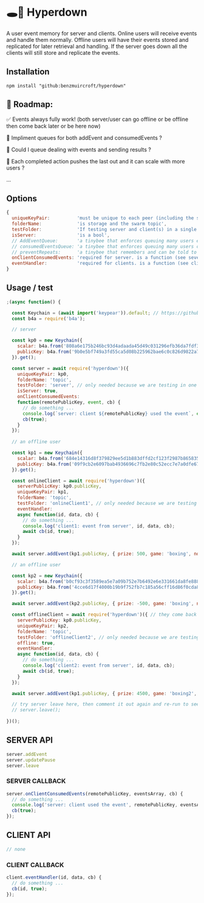 # 🕳🥊 Hyperdown
A user event memory for server and clients. Online users will receive events and handle them normally. Offline users will have their events stored and replicated for later retrieval and handling. If the server goes down all the clients will still store and replicate the events.

## Installation
```
npm install "github:benzmuircroft/hyperdown"
```

## 🎯 Roadmap:

✅ Events always fully work! (both server/user can go offline or be offline then come back later or be here now)

🔳 Impliment queues for both addEvent and consumedEvents ?

🔳 Could I queue dealing with events and sending results ?

🔳 Each completed action pushes the last out and it can scale with more users ?

...

## Options
```js
{
  uniqueKeyPair:          'must be unique to each peer (including the server peer) and be able to reproduce socket.remotePublicKey',
  folderName:             'is storage and the swarm topic',
  testFolder:             'If testing server and client(s) in a single script this will move the storage to an inner folder of folderName',
  isServer:               'is a bool',
  // AddEventQueue:       'a tinybee that enforces queuing many users events and has memory so it can resume the queue ...'
  // consumedEventsQueue: 'a tinybee that enforces queuing many users consumedEvents and has memory so it can resume the queue ...'
  // preventRepeats:      'a tinybee that remembers and can be told to forget'
  onClientConsumedEvents: 'required for server. is a function (see sever example)',
  eventHandler:           'required for clients. is a function (see client example)'
}
```

## Usage / test
```js
;(async function() {

  const Keychain = (await import('keypear')).default; // https://github.com/holepunchto/keypear
  const b4a = require('b4a');

  // server

  const kp0 = new Keychain({
    scalar: b4a.from('808a6e175b246bc93d4adaada45d49c031296efb36da7fdf3c5128d3eb46fd5e', 'hex'),
    publicKey: b4a.from('9b0e5bf749a3fd55ca5d08b225962bae6c0c826d9822a79e36b1871b50da82fe', 'hex')
  }).get();

  const server = await require('hyperdown')({
    uniqueKeyPair: kp0,
    folderName: 'topic',
    testFolder: 'server', // only needed because we are testing in one script
    isServer: true,
    onClientConsumedEvents:
    function(remotePublicKey, event, cb) {
      // do something ...
      console.log(`server: client ${remotePublicKey} used the event`, event);
      cb(true);
    }
  });
  
  // an offline user

  const kp1 = new Keychain({
    scalar: b4a.from('684e14316d8f379829ee5d1b883dffd2cf123f2987b8658353ae740ed8758565', 'hex'),
    publicKey: b4a.from('09f9cb2e6097bab4936696c7fb2e80c52ecc7e7a0dfe67274d93198e785c1558', 'hex')
  }).get();

  const onlineClient = await require('hyperdown')({
    serverPublicKey: kp0.publicKey,
    uniqueKeyPair: kp1,
    folderName: 'topic',
    testFolder: 'onlineClient1', // only needed because we are testing in one script
    eventHandler:
    async function(id, data, cb) {
      // do something ...
      console.log('client1: event from server', id, data, cb);
      await cb(id, true);
    }
  });

  await server.addEvent(kp1.publicKey, { prize: 500, game: 'boxing', note: 'user1 is online' }); // give a online client an event

  // an offline user

  const kp2 = new Keychain({
    scalar: b4a.from('b0cf93c3f3589ea5e7a09b752e7b6492e6e331661da8fe88854d692aec59114f', 'hex'),
    publicKey: b4a.from('4cce6d17f4000b19b9f752fb7c185a56cff16d86f0cda8673e5ab6baed9e7171', 'hex')
  }).get();

  await server.addEvent(kp2.publicKey, { prize: -500, game: 'boxing', note: 'user2 is offline' }); // give a offline client an event

  const offlineClient = await require('hyperdown')({ // they come back later ...
    serverPublicKey: kp0.publicKey,
    uniqueKeyPair: kp2,
    folderName: 'topic',
    testFolder: 'offlineClient2', // only needed because we are testing in one script
    offline: true,
    eventHandler:
    async function(id, data, cb) {
      // do something ...
      console.log('client2: event from server', id, data, cb);
      await cb(id, true);
    }
  });

  await server.addEvent(kp1.publicKey, { prize: 4500, game: 'boxing2', note: 'user1 is still online' }); // give a online client an event

  // try server leave here, then comment it out again and re-run to see the server recover events that were previously consumed by the clients
  // server.leave();
  
})();
```

## SERVER API

```js
server.addEvent
server.updatePause
server.leave
```
### SERVER CALLBACK

```js
server.onClientConsumedEvents(remotePublicKey, eventsArray, cb) {
  // do something ...
  console.log('server: client used the event', remotePublicKey, eventsArray);
  cb(true);
});
```

## CLIENT API

```js
// none
```

### CLIENT CALLBACK

```js
client.eventHandler(id, data, cb) {
  // do something ...
  cb(id, true);
});
```
